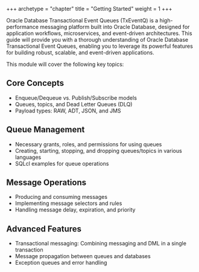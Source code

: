 +++
archetype = "chapter"
title = "Getting Started"
weight = 1
+++

Oracle Database Transactional Event Queues (TxEventQ) is a high-performance messaging platform built into Oracle Database, designed for application workflows, microservices, and event-driven architectures. This guide will provide you with a thorough understanding of Oracle Database Transactional Event Queues, enabling you to leverage its powerful features for building robust, scalable, and event-driven applications.

This module will cover the following key topics:

## Core Concepts
- Enqueue/Dequeue vs. Publish/Subscribe models
- Queues, topics, and Dead Letter Queues (DLQ)
- Payload types: RAW, ADT, JSON, and JMS

## Queue Management
- Necessary grants, roles, and permissions for using queues
- Creating, starting, stopping, and dropping queues/topics in various languages
- SQLcl examples for queue operations

## Message Operations
- Producing and consuming messages
- Implementing message selectors and rules
- Handling message delay, expiration, and priority

## Advanced Features
- Transactional messaging: Combining messaging and DML in a single transaction
- Message propagation between queues and databases
- Exception queues and error handling
